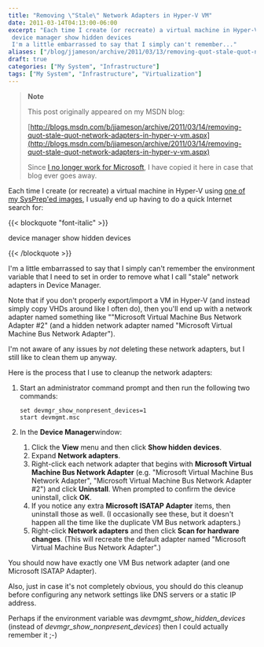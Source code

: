 ```yaml
---
title: "Removing \"Stale\" Network Adapters in Hyper-V VM"
date: 2011-03-14T04:13:00-06:00
excerpt: "Each time I create (or recreate) a virtual machine in Hyper-V using one of my SysPrep'ed images , I usually end up having to do a quick Internet search for: 
 device manager show hidden devices 
 I'm a little embarrassed to say that I simply can't remember..."
aliases: ["/blog/jjameson/archive/2011/03/13/removing-quot-stale-quot-network-adapters-in-hyper-v-vm.aspx", "/blog/jjameson/archive/2011/03/14/removing-quot-stale-quot-network-adapters-in-hyper-v-vm.aspx"]
draft: true
categories: ["My System", "Infrastructure"]
tags: ["My System", "Infrastructure", "Virtualization"]
---
```


> **Note**
>
> This post originally appeared on my MSDN blog:
>
> [http://blogs.msdn.com/b/jjameson/archive/2011/03/14/removing-quot-stale-quot-network-adapters-in-hyper-v-vm.aspx](http://blogs.msdn.com/b/jjameson/archive/2011/03/14/removing-quot-stale-quot-network-adapters-in-hyper-v-vm.aspx)
>
> Since
> [I no longer work for Microsoft](/blog/jjameson/2011/09/02/last-day-with-microsoft), I have copied it here in case that blog
> ever goes away.

Each time I create (or recreate) a virtual machine in Hyper-V using [one of my SysPrep'ed images](/blog/jjameson/2009/08/13/using-sysprep-ed-vhds-for-new-hyper-v-virtual-machines), I usually end up having to do a quick Internet  search for:

{{< blockquote "font-italic" >}}

device manager show hidden devices

{{< /blockquote >}}

I'm a little embarrassed to say that I simply can't remember the environment  variable that I need to set in order to remove what I call "stale" network adapters  in Device Manager.

Note that if you don't properly export/import a VM in Hyper-V (and instead simply  copy VHDs around like I often do), then you'll end up with a network adapter named  something like ""Microsoft Virtual Machine Bus Network Adapter #2" (and a hidden  network adapter named "Microsoft Virtual Machine Bus Network Adapter").

I'm not aware of any issues by *not* deleting these network adapters,  but I still like to clean them up anyway.

Here is the process that I use to cleanup the network adapters:

1. Start an administrator command prompt and then run the following two commands:
   
   ```
   set devmgr_show_nonpresent_devices=1
   start devmgmt.msc
   ```

2. In the **Device Manager**window:
   
   1. Click the **View** menu and then click **Show hidden
      devices**.
   2. Expand **Network adapters**.
   3. Right-click each network adapter that begins with **Microsoft
      Virtual Machine Bus Network Adapter** (e.g. "Microsoft Virtual Machine
      Bus Network Adapter", "Microsoft Virtual Machine Bus Network Adapter #2")
      and click **Uninstall**. When prompted to confirm the device
      uninstall, click **OK**.
   4. If you notice any extra **Microsoft ISATAP Adapter** items,
      then uninstall those as well. (I occasionally see these, but it doesn't
      happen all the time like the duplicate VM Bus network adapters.)
   5. Right-click **Network adapters** and then click **Scan for hardware changes**. (This will recreate the default adapter
      named "Microsoft Virtual Machine Bus Network Adapter".)

You should now have exactly one VM Bus network adapter (and one Microsoft ISATAP  Adapter).

Also, just in case it's not completely obvious, you should do this cleanup before  configuring any network settings like DNS servers or a static IP address.

Perhaps if the environment variable was <var>devmgmt_show_hidden_devices</var>  (instead of <var>devmgr_show_nonpresent_devices</var>) then I could actually remember  it ;-)

